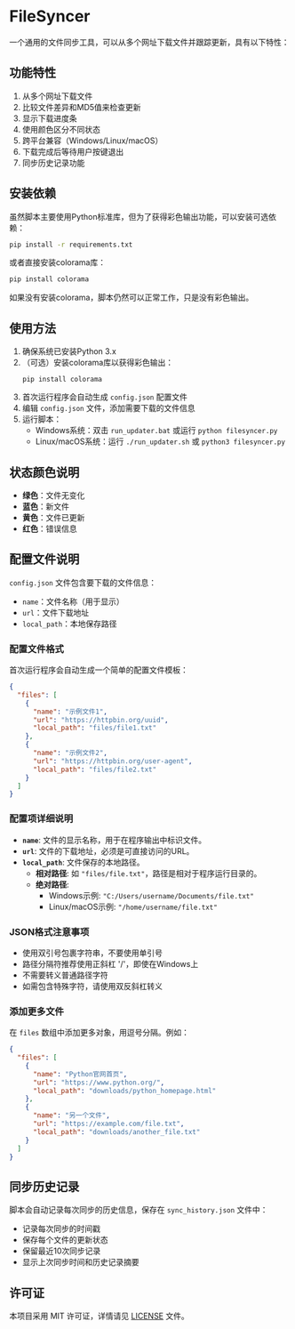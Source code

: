 # FileSyncer

一个通用的文件同步工具，可以从多个网址下载文件并跟踪更新，具有以下特性：

## 功能特性

1. 从多个网址下载文件
2. 比较文件差异和MD5值来检查更新
3. 显示下载进度条
4. 使用颜色区分不同状态
5. 跨平台兼容（Windows/Linux/macOS）
6. 下载完成后等待用户按键退出
7. 同步历史记录功能

## 安装依赖

虽然脚本主要使用Python标准库，但为了获得彩色输出功能，可以安装可选依赖：

```bash
pip install -r requirements.txt
```

或者直接安装colorama库：
```bash
pip install colorama
```

如果没有安装colorama，脚本仍然可以正常工作，只是没有彩色输出。

## 使用方法

1. 确保系统已安装Python 3.x
2. （可选）安装colorama库以获得彩色输出：
   ```
   pip install colorama
   ```
3. 首次运行程序会自动生成 `config.json` 配置文件
4. 编辑 `config.json` 文件，添加需要下载的文件信息
5. 运行脚本：
   - Windows系统：双击 `run_updater.bat` 或运行 `python filesyncer.py`
   - Linux/macOS系统：运行 `./run_updater.sh` 或 `python3 filesyncer.py`

## 状态颜色说明

- **绿色**：文件无变化
- **蓝色**：新文件
- **黄色**：文件已更新
- **红色**：错误信息

## 配置文件说明

`config.json` 文件包含要下载的文件信息：
- `name`：文件名称（用于显示）
- `url`：文件下载地址
- `local_path`：本地保存路径

### 配置文件格式

首次运行程序会自动生成一个简单的配置文件模板：

```json
{
  "files": [
    {
      "name": "示例文件1",
      "url": "https://httpbin.org/uuid",
      "local_path": "files/file1.txt"
    },
    {
      "name": "示例文件2",
      "url": "https://httpbin.org/user-agent",
      "local_path": "files/file2.txt"
    }
  ]
}
```

### 配置项详细说明

- **`name`**: 文件的显示名称，用于在程序输出中标识文件。
- **`url`**: 文件的下载地址，必须是可直接访问的URL。
- **`local_path`**: 文件保存的本地路径。
  - **相对路径**: 如 `"files/file.txt"`，路径是相对于程序运行目录的。
  - **绝对路径**:
    - Windows示例: `"C:/Users/username/Documents/file.txt"`
    - Linux/macOS示例: `"/home/username/file.txt"`

### JSON格式注意事项

- 使用双引号包裹字符串，不要使用单引号
- 路径分隔符推荐使用正斜杠 '/'，即使在Windows上
- 不需要转义普通路径字符
- 如需包含特殊字符，请使用双反斜杠转义

### 添加更多文件

在 `files` 数组中添加更多对象，用逗号分隔。例如：

```json
{
  "files": [
    {
      "name": "Python官网首页",
      "url": "https://www.python.org/",
      "local_path": "downloads/python_homepage.html"
    },
    {
      "name": "另一个文件",
      "url": "https://example.com/file.txt",
      "local_path": "downloads/another_file.txt"
    }
  ]
}
```

## 同步历史记录

脚本会自动记录每次同步的历史信息，保存在 `sync_history.json` 文件中：
- 记录每次同步的时间戳
- 保存每个文件的更新状态
- 保留最近10次同步记录
- 显示上次同步时间和历史记录摘要

## 许可证

本项目采用 MIT 许可证，详情请见 [LICENSE](LICENSE) 文件。